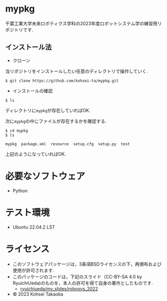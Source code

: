 # mypkg
千葉工業大学未来ロボティクス学科の2023年度ロボットシステム学の練習用リポジトリです.

## インストール法

* クローン

当リポジトリをインストールしたい任意のディレクトリで操作していく.
```
$ git clone https://github.com/kohsei-ta/mypkg.git
```

* インストールの確認
```
$ ls
```

ディレクトリに`mypkg`が存在していればOK.

次に`mypkg`の中にファイルが存在するかを確認する.
```
$ cd mypkg
$ ls
```
```
mypkg  package.xml  resource  setup.cfg  setup.py  test
```
上記のようになっていればOK.

# 必要なソフトウェア
* Python

# テスト環境
* Ubuntu 22.04.2 LST

# ライセンス
* このソフトウェアパッケージは，3条項BSDライセンスの下，再頒布および使用が許可されます.
* このパッケージのコードは，下記のスライド（CC-BY-SA 4.0 by RyuichiUeda)のものを，本人の許可を得て自身の著作としたものです.
    * [ryuichiueda/my_slides/robosys_2022](https://github.com/ryuichiueda/my_slides/tree/master/robosys_2022)
* © 2023 Kohsei Takaoka
